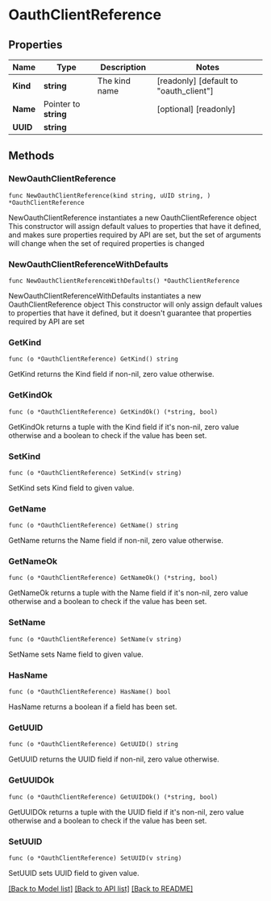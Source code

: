 # OauthClientReference

## Properties

Name | Type | Description | Notes
------------ | ------------- | ------------- | -------------
**Kind** | **string** | The kind name | [readonly] [default to "oauth_client"]
**Name** | Pointer to **string** |  | [optional] [readonly] 
**UUID** | **string** |  | 

## Methods

### NewOauthClientReference

`func NewOauthClientReference(kind string, uUID string, ) *OauthClientReference`

NewOauthClientReference instantiates a new OauthClientReference object
This constructor will assign default values to properties that have it defined,
and makes sure properties required by API are set, but the set of arguments
will change when the set of required properties is changed

### NewOauthClientReferenceWithDefaults

`func NewOauthClientReferenceWithDefaults() *OauthClientReference`

NewOauthClientReferenceWithDefaults instantiates a new OauthClientReference object
This constructor will only assign default values to properties that have it defined,
but it doesn't guarantee that properties required by API are set

### GetKind

`func (o *OauthClientReference) GetKind() string`

GetKind returns the Kind field if non-nil, zero value otherwise.

### GetKindOk

`func (o *OauthClientReference) GetKindOk() (*string, bool)`

GetKindOk returns a tuple with the Kind field if it's non-nil, zero value otherwise
and a boolean to check if the value has been set.

### SetKind

`func (o *OauthClientReference) SetKind(v string)`

SetKind sets Kind field to given value.


### GetName

`func (o *OauthClientReference) GetName() string`

GetName returns the Name field if non-nil, zero value otherwise.

### GetNameOk

`func (o *OauthClientReference) GetNameOk() (*string, bool)`

GetNameOk returns a tuple with the Name field if it's non-nil, zero value otherwise
and a boolean to check if the value has been set.

### SetName

`func (o *OauthClientReference) SetName(v string)`

SetName sets Name field to given value.

### HasName

`func (o *OauthClientReference) HasName() bool`

HasName returns a boolean if a field has been set.

### GetUUID

`func (o *OauthClientReference) GetUUID() string`

GetUUID returns the UUID field if non-nil, zero value otherwise.

### GetUUIDOk

`func (o *OauthClientReference) GetUUIDOk() (*string, bool)`

GetUUIDOk returns a tuple with the UUID field if it's non-nil, zero value otherwise
and a boolean to check if the value has been set.

### SetUUID

`func (o *OauthClientReference) SetUUID(v string)`

SetUUID sets UUID field to given value.



[[Back to Model list]](../README.md#documentation-for-models) [[Back to API list]](../README.md#documentation-for-api-endpoints) [[Back to README]](../README.md)


